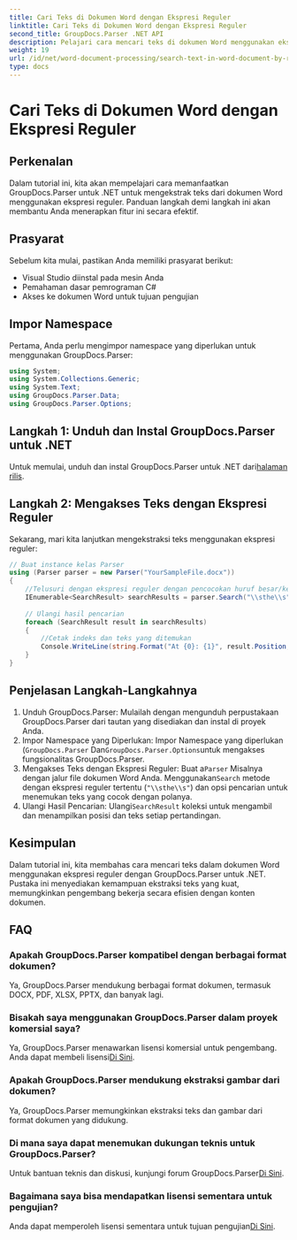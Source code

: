 ```yaml
---
title: Cari Teks di Dokumen Word dengan Ekspresi Reguler
linktitle: Cari Teks di Dokumen Word dengan Ekspresi Reguler
second_title: GroupDocs.Parser .NET API
description: Pelajari cara mencari teks di dokumen Word menggunakan ekspresi reguler dengan GroupDocs.Parser untuk .NET. Ekstrak konten tertentu secara efisien.
weight: 19
url: /id/net/word-document-processing/search-text-in-word-document-by-regular-expression/
type: docs
---
```

# Cari Teks di Dokumen Word dengan Ekspresi Reguler

## Perkenalan
Dalam tutorial ini, kita akan mempelajari cara memanfaatkan GroupDocs.Parser untuk .NET untuk mengekstrak teks dari dokumen Word menggunakan ekspresi reguler. Panduan langkah demi langkah ini akan membantu Anda menerapkan fitur ini secara efektif.
## Prasyarat
Sebelum kita mulai, pastikan Anda memiliki prasyarat berikut:
- Visual Studio diinstal pada mesin Anda
- Pemahaman dasar pemrograman C#
- Akses ke dokumen Word untuk tujuan pengujian

## Impor Namespace
Pertama, Anda perlu mengimpor namespace yang diperlukan untuk menggunakan GroupDocs.Parser:
```csharp
using System;
using System.Collections.Generic;
using System.Text;
using GroupDocs.Parser.Data;
using GroupDocs.Parser.Options;
```
## Langkah 1: Unduh dan Instal GroupDocs.Parser untuk .NET
 Untuk memulai, unduh dan instal GroupDocs.Parser untuk .NET dari[halaman rilis](https://releases.groupdocs.com/parser/net/).
## Langkah 2: Mengakses Teks dengan Ekspresi Reguler
Sekarang, mari kita lanjutkan mengekstraksi teks menggunakan ekspresi reguler:
```csharp
// Buat instance kelas Parser
using (Parser parser = new Parser("YourSampleFile.docx"))
{
    //Telusuri dengan ekspresi reguler dengan pencocokan huruf besar/kecil
    IEnumerable<SearchResult> searchResults = parser.Search("\\sthe\\s", new SearchOptions(true, false, true));
    
    // Ulangi hasil pencarian
    foreach (SearchResult result in searchResults)
    {
        //Cetak indeks dan teks yang ditemukan
        Console.WriteLine(string.Format("At {0}: {1}", result.Position, result.Text));
    }
}
```
## Penjelasan Langkah-Langkahnya
1. Unduh GroupDocs.Parser: Mulailah dengan mengunduh perpustakaan GroupDocs.Parser dari tautan yang disediakan dan instal di proyek Anda.
2. Impor Namespace yang Diperlukan: Impor Namespace yang diperlukan (`GroupDocs.Parser` Dan`GroupDocs.Parser.Options`untuk mengakses fungsionalitas GroupDocs.Parser.
3.  Mengakses Teks dengan Ekspresi Reguler: Buat a`Parser` Misalnya dengan jalur file dokumen Word Anda. Menggunakan`Search` metode dengan ekspresi reguler tertentu (`"\\sthe\\s"`) dan opsi pencarian untuk menemukan teks yang cocok dengan polanya.
4.  Ulangi Hasil Pencarian: Ulangi`SearchResult` koleksi untuk mengambil dan menampilkan posisi dan teks setiap pertandingan.

## Kesimpulan
Dalam tutorial ini, kita membahas cara mencari teks dalam dokumen Word menggunakan ekspresi reguler dengan GroupDocs.Parser untuk .NET. Pustaka ini menyediakan kemampuan ekstraksi teks yang kuat, memungkinkan pengembang bekerja secara efisien dengan konten dokumen.

## FAQ
### Apakah GroupDocs.Parser kompatibel dengan berbagai format dokumen?
Ya, GroupDocs.Parser mendukung berbagai format dokumen, termasuk DOCX, PDF, XLSX, PPTX, dan banyak lagi.
### Bisakah saya menggunakan GroupDocs.Parser dalam proyek komersial saya?
 Ya, GroupDocs.Parser menawarkan lisensi komersial untuk pengembang. Anda dapat membeli lisensi[Di Sini](https://purchase.groupdocs.com/buy).
### Apakah GroupDocs.Parser mendukung ekstraksi gambar dari dokumen?
Ya, GroupDocs.Parser memungkinkan ekstraksi teks dan gambar dari format dokumen yang didukung.
### Di mana saya dapat menemukan dukungan teknis untuk GroupDocs.Parser?
 Untuk bantuan teknis dan diskusi, kunjungi forum GroupDocs.Parser[Di Sini](https://forum.groupdocs.com/c/parser/17).
### Bagaimana saya bisa mendapatkan lisensi sementara untuk pengujian?
 Anda dapat memperoleh lisensi sementara untuk tujuan pengujian[Di Sini](https://purchase.groupdocs.com/temporary-license/).